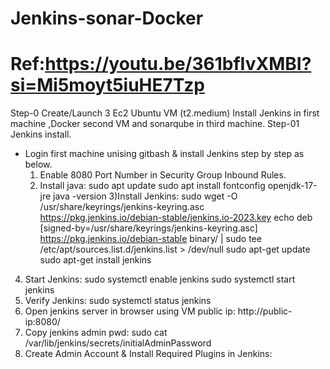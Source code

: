 # Jenkins-sonar-Docker
Ref:https://youtu.be/361bfIvXMBI?si=Mi5moyt5iuHE7Tzp
=======================
Step-0 Create/Launch 3 Ec2 Ubuntu VM (t2.medium) 
Install Jenkins in first machine ,Docker second VM and sonarqube in third machine.
Step-01 Jenkins install.
- Login first machine unising gitbash & install Jenkins step by step as below.
  1) Enable 8080 Port Number in Security Group Inbound Rules.
  2) Install java:
     sudo apt update
     sudo apt install fontconfig openjdk-17-jre
     java -version
  3)Install Jenkins:
   sudo wget -O /usr/share/keyrings/jenkins-keyring.asc \
    https://pkg.jenkins.io/debian-stable/jenkins.io-2023.key
   echo deb [signed-by=/usr/share/keyrings/jenkins-keyring.asc] \
    https://pkg.jenkins.io/debian-stable binary/ | sudo tee \
    /etc/apt/sources.list.d/jenkins.list > /dev/null
    sudo apt-get update
    sudo apt-get install jenkins
4) Start Jenkins:
   sudo systemctl enable jenkins
   sudo systemctl start jenkins
5) Verify Jenkins:
   sudo systemctl status jenkins
6) Open jenkins server in browser using VM public ip:
   http://public-ip:8080/
7) Copy jenkins admin pwd:
   sudo cat /var/lib/jenkins/secrets/initialAdminPassword
8) Create Admin Account & Install Required Plugins in Jenkins:

    



   
